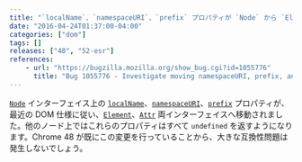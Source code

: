 ```yaml
---
title: "`localName`、`namespaceURI`、`prefix` プロパティが `Node` から `Element` へ移されました"
date: "2016-04-24T01:37:00-04:00"
categories: ["dom"]
tags: []
releases: ["48", "52-esr"]
references:
    - url: "https://bugzilla.mozilla.org/show_bug.cgi?id=1055776"
      title: "Bug 1055776 - Investigate moving namespaceURI, prefix, and localName to Element and Attr"
---
```

[`Node`](https://developer.mozilla.org/docs/Web/API/Node) インターフェイス上の [`localName`](https://developer.mozilla.org/docs/Web/API/Element/localName)、[`namespaceURI`](https://developer.mozilla.org/docs/Web/API/Node/namespaceURI)、[`prefix`](https://developer.mozilla.org/docs/Web/API/Node/prefix) プロパティが、最近の DOM 仕様に従い、[`Element`](https://developer.mozilla.org/docs/Web/API/Element)、[`Attr`](https://developer.mozilla.org/docs/Web/API/Attr) 両インターフェイスへ移動されました。他のノード上ではこれらのプロパティはすべて `undefined` を返すようになります。Chrome 48 が既にこの変更を行っていることから、大きな互換性問題は発生しないでしょう。
